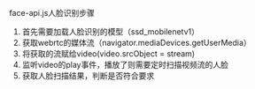 face-api.js人脸识别步骤

1. 首先需要加载人脸识别的模型（ssd_mobilenetv1）
2. 获取webrtc的媒体流（navigator.mediaDevices.getUserMedia）
3. 将获取的流赋给video(video.srcObject = stream)
4. 监听video的play事件，播放了则需要定时扫描视频流的人脸
5. 获取人脸扫描结果，判断是否符合要求